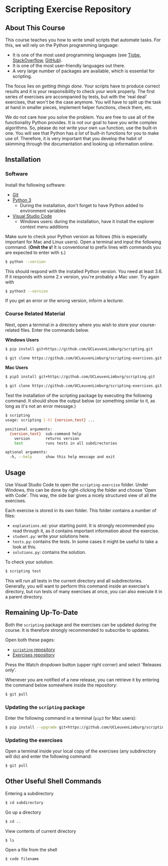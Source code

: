 # Scripting Exercise Repository

## About This Course

This course teaches you how to write small scripts that automate tasks.
For this, we will rely on the Python programming language:

* It is one of the most used programming languages (see [Tiobe](https://www.tiobe.com/tiobe-index/), [StackOverflow](https://insights.stackoverflow.com/survey/2018#most-popular-technologies), [GitHub](https://octoverse.github.com/projects#languages)).
* It is one of the most user-friendly languages out there.
* A very large number of packages are available, which is essential for scripting.

The focus lies on *getting things done*. Your scripts have to produce
correct results and it is your responsibility to check your work properly.
The first series of exercises are accompanied by tests,
but with the 'real deal' exercises, that won't be the case anymore.
You will have to split up the task at hand in smaller pieces,
implement helper functions, check them, etc.

We do not care *how* you solve the problem. You are free
to use all of the functionality Python provides. It is not our
goal to have you write complex algorithms. So, please
do not write your own `sum` function, use the built-in one.
You will see that Python has *a lot* of built-in functions
for you to make use of. Therefore, it is very important
that you develop the habit of skimming through the documentation
and looking up information online.

## Installation

### Software

Install the following software:

* [Git](https://git-scm.com/)
* [Python 3](https://www.python.org/downloads/)
  * During the installation, don't forget to have Python added to environment variables
* [Visual Studio Code](https://code.visualstudio.com/)
  * Windows users: during the installation, have it install the explorer context menu additions

Make sure to check your Python version as follows (this is especially
important for Mac and Linux users). Open a terminal and input the following command.
(**Omit the `$`!** It is conventional to prefix
lines with commands you are expected to enter with `$`.)

```bash
$ python --version
```

This should respond with the installed Python version. You need at least 3.6.
If it responds with some 2.x version, you're probably a Mac user. Try again with

```bash
$ python3 --version
```

If you get an error or the wrong version, inform a lecturer.

### Course Related Material

Next, open a terminal in a directory where you wish to store your course-related files.
Enter the commands below.

**Windows Users**
```bash
$ pip install git+https://github.com/UCLeuvenLimburg/scripting.git

$ git clone https://github.com/UCLeuvenLimburg/scripting-exercises.git
```

**Mac Users**
```bash
$ pip3 install git+https://github.com/UCLeuvenLimburg/scripting.git

$ git clone https://github.com/UCLeuvenLimburg/scripting-exercises.git
```

Test the installation of the scripting package by executing the following command.
It should show the output below (or something similar to it, as long as it's not an error message.)

```bash
$ scripting
usage: scripting [-h] {version,test} ...

positional arguments:
  {version,test}  sub-command help
    version       returns version
    test          runs tests in all subdirectories

optional arguments:
  -h, --help      show this help message and exit
```

## Usage

Use Visual Studio Code to open the `scripting-exercise` folder. Under Windows, this can be done by right-clicking the folder and choose 'Open with Code'. This way, the side bar gives a nicely structured view of all the exercises.

Each exercise is stored in its own folder. This folder contains a number of files:

* `explanations.md`: your starting point. It is strongly recommended you read through it, as it contains important information about the exercise.
* `student.py`: write your solutions here.
* `tests.py`: contains the tests. In some cases it might be useful to take a look at this.
* `solutions.py`: contains the solution.

To check your solution:

```bash
$ scripting test
```

This will run all tests in the current directory and all subdirectories. Generally, you will want to perform this command inside an exercise's directory, but run tests of many exercises at once, you can also execute it in a parent directory.

## Remaining Up-To-Date

Both the `scripting` package and the exercises can be updated
during the course. It is therefore strongly recommended
to subscribe to updates.

Open both these pages:

* [`scripting` repository](https://github.com/UCLeuvenLimburg/scripting)
* [Exercises repository](https://github.com/UCLeuvenLimburg/scripting-exercises)

Press the Watch dropdown button (upper right corner)
and select 'Releases only'.

Whenever you are notified of a new release, you can retrieve
it by entering the command below somewhere inside the repository:

```bash
$ git pull
```

### Updating the `scripting` package

Enter the following command in a terminal (`pip3` for Mac users):

```bash
$ pip install --upgrade git+https://github.com/UCLeuvenLimburg/scripting.git
```

### Updating the exercises

Open a terminal inside your local copy of the exercises (any subdirectory will do)
and enter the following command:

```bash
$ git pull
```


## Other Useful Shell Commands

Entering a subdirectory

```bash
$ cd subdirectory
```

Go up a directory

```bash
$ cd ..
```

View contents of current directory

```bash
$ ls
```

Open a file from the shell

```bash
$ code filename
```
